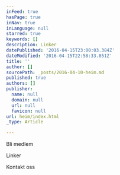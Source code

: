 ```yaml
---
inFeed: true
hasPage: true
inNav: true
inLanguage: null
starred: true
keywords: []
description: Linker
datePublished: '2016-04-15T23:00:03.384Z'
dateModified: '2016-04-15T22:58:33.851Z'
title: ''
author: []
sourcePath: _posts/2016-04-10-heim.md
published: true
authors: []
publisher:
  name: null
  domain: null
  url: null
  favicon: null
url: heim/index.html
_type: Article

---
```

Bli medlem

Linker

Kontakt oss
